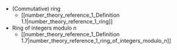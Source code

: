 - (Commutative) ring
	- [[number_theory_reference_1_Definition 1.1|number_theory_reference_1_ring]]
- Ring of integers modulo $n$
	- [[number_theory_reference_1_Definition 1.7|number_theory_reference_1_ring_of_integers_modulo_n]]